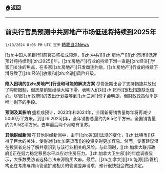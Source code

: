 ###  [:house:返回](README.md)
---


## 前央行官员预测中共房地产市场低迷将持续到2025年
`1/13/2024 8:06 PM UTC 宝尹` [轉載自GNews](https://gnews.org/articles/2216349)

[[zh:中国人民银行]]前官员盛松成预测，[[zh:中共]][[zh:房地产]][[zh:市场]]低迷预计将持续到[[zh:2025]]年。[[zh:房地产]]行业的持续下滑一直是[[zh:经济]]学家们关注的焦点，在多家[[zh:房地产]]开发商违约后，[[zh:房地产]]行业的持续下滑导致了[[zh:经济]]放缓和[[zh:金融]]风险升级。

**陷入困境的[[zh:房地产]]行业和可能的解决方案**
尽管近期出台了支持措施并放松了购房限制，但房屋销售继续大幅下滑，表明人们对[[zh:货币]]宽松措施缺乏信心。尽管[[zh:政府]]的支出计划要等到[[zh:三月]]份才会明朗，但财政政策似乎是唯一剩下的手段。

**预测及其影响**
盛松成预计，2023年和2024年，全国新房销售量每年将再减少5000万平方米。到[[zh:2025]]年，全年销售总量约为8.5亿平方米。全国销售量约为9.5亿平方米。去年最后两个月略有复苏。

**其他财经新闻**
在其他财经新闻中，由于[[zh:美国]]法规的变化，[[zh:比特币]]获得了巨大的关注，使得对[[zh:加密货币]]的投资变得更加容易。然而，专家建议潜在投资者充分了解并意识到与该行业相关的风险。与此同时，[[zh:加拿大联邦政府]]正在努力稳定移民水平以应对住房压力。[[zh:加拿大卫生部]]的年度调查显示，大多数受访者选择合法来源购买大麻。最后，[[zh:加拿大]][[zh:能源]]监管机构正在考虑与跨山管道扩建相关的管道差异请求，预计很快就会做出决定。

